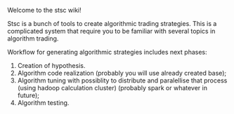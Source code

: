Welcome to the stsc wiki!

Stsc is a bunch of tools to create algorithmic trading strategies. This is a complicated system that require you to be familiar with several topics in algorithm trading.

Workflow for generating algorithmic strategies includes next phases:
1. Creation of hypothesis. 
2. Algorithm code realization (probably you will use already created base);
3. Algorithm tuning with possiblity to distribute and paralellise that process (using hadoop calculation cluster) (probably spark or whatever in future);
4. Algorithm testing.

